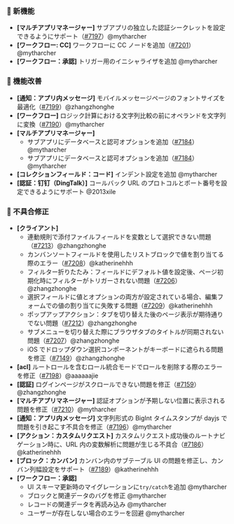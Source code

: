 ### 🎉 新機能

* **[マルチアプリマネージャー]** サブアプリの独立した認証シークレットを設定できるようにサポート（[#7197](https://github.com/nocobase/nocobase/pull/7197)）@mytharcher
* **[ワークフロー: CC]** ワークフローに CC ノードを追加（[#7201](https://github.com/nocobase/nocobase/pull/7201)）@mytharcher
* **[ワークフロー：承認]** トリガー用のイニシャライザを追加 @mytharcher

### 🚀 機能改善

* **[通知：アプリ内メッセージ]** モバイルメッセージページのフォントサイズを最適化（[#7199](https://github.com/nocobase/nocobase/pull/7199)）@zhangzhonghe
* **[ワークフロー]** ロジック計算における文字列比較の前にオペランドを文字列に変換（[#7190](https://github.com/nocobase/nocobase/pull/7190)）@mytharcher
* **[マルチアプリマネージャー]**
  * サブアプリにデータベースと認可オプションを追加（[#7184](https://github.com/nocobase/nocobase/pull/7184)）@mytharcher
  * サブアプリにデータベースと認可オプションを追加（[#7184](https://github.com/nocobase/nocobase/pull/7184)）@mytharcher
* **[コレクションフィールド：コード]** インデント設定を追加 @mytharcher
* **[認証：钉钉（DingTalk）]** コールバック URL のプロトコルとポート番号を設定できるようにサポート @2013xile

### 🐛 不具合修正

* **[クライアント]**
  * 連動規則で添付ファイルフィールドを変数として選択できない問題（[#7213](https://github.com/nocobase/nocobase/pull/7213)）@zhangzhonghe
  * カンバンソートフィールドを使用したリストブロックで値を割り当てる際のエラー（[#7208](https://github.com/nocobase/nocobase/pull/7208)）@katherinehhh
  * フィルター折りたたみ：フィールドにデフォルト値を設定後、ページ初期化時にフィルターがトリガーされない問題（[#7206](https://github.com/nocobase/nocobase/pull/7206)）@zhangzhonghe
  * 選択フィールドに値とオプションの両方が設定されている場合、編集フォームでの値の割り当てに失敗する問題（[#7209](https://github.com/nocobase/nocobase/pull/7209)）@katherinehhh
  * ポップアップアクション：タブを切り替えた後のページ表示が期待通りでない問題（[#7212](https://github.com/nocobase/nocobase/pull/7212)）@zhangzhonghe
  * サブメニューを切り替えた際にブラウザタブのタイトルが同期されない問題（[#7207](https://github.com/nocobase/nocobase/pull/7207)）@zhangzhonghe
  * iOS でドロップダウン選択コンポーネントがキーボードに遮られる問題を修正（[#7149](https://github.com/nocobase/nocobase/pull/7149)）@zhangzhonghe
* **[acl]** ルートロールを含むロール統合モードでロールを削除する際のエラーを修正（[#7198](https://github.com/nocobase/nocobase/pull/7198)）@aaaaaajie
* **[認証]** ログインページがスクロールできない問題を修正（[#7159](https://github.com/nocobase/nocobase/pull/7159)）@zhangzhonghe
* **[マルチアプリマネージャー]** 認証オプションが予期しない位置に表示される問題を修正（[#7210](https://github.com/nocobase/nocobase/pull/7210)）@mytharcher
* **[通知：アプリ内メッセージ]** 文字列形式の BigInt タイムスタンプが dayjs で問題を引き起こす不具合を修正（[#7196](https://github.com/nocobase/nocobase/pull/7196)）@mytharcher
* **[アクション：カスタムリクエスト]** カスタムリクエスト成功後のルートナビゲーション時に、URL 内の変数解析に問題が生じる不具合（[#7186](https://github.com/nocobase/nocobase/pull/7186)）@katherinehhh
* **[ブロック：カンバン]** カンバン内のサブテーブル UI の問題を修正し、カンバン列幅設定をサポート（[#7189](https://github.com/nocobase/nocobase/pull/7189)）@katherinehhh
* **[ワークフロー：承認]**
  * UI スキーマ更新時のマイグレーションに`try/catch`を追加 @mytharcher
  * ブロックと関連データのバグを修正 @mytharcher
  * レコードの関連データを再読み込み @mytharcher
  * ユーザーが存在しない場合のエラーを回避 @mytharcher
